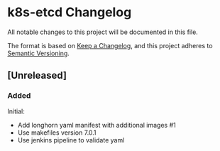 # k8s-etcd Changelog
All notable changes to this project will be documented in this file.

The format is based on [Keep a Changelog](https://keepachangelog.com/en/1.0.0/),
and this project adheres to [Semantic Versioning](https://semver.org/spec/v2.0.0.html).

## [Unreleased]

### Added

Initial:
- Add longhorn yaml manifest with additional images #1
- Use makefiles version 7.0.1
- Use jenkins pipeline to validate yaml


